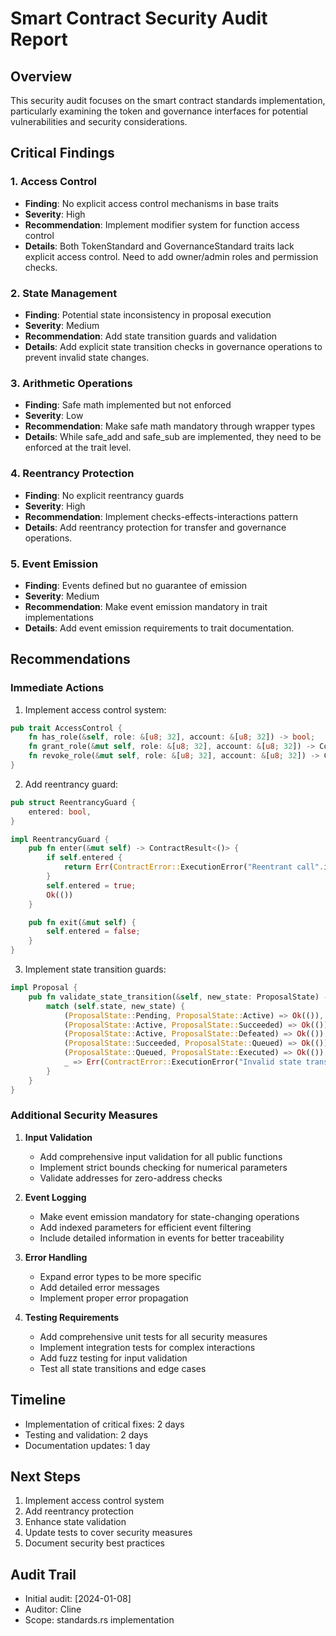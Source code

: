 # Smart Contract Security Audit Report

## Overview
This security audit focuses on the smart contract standards implementation, particularly examining the token and governance interfaces for potential vulnerabilities and security considerations.

## Critical Findings

### 1. Access Control
- **Finding**: No explicit access control mechanisms in base traits
- **Severity**: High
- **Recommendation**: Implement modifier system for function access control
- **Details**: Both TokenStandard and GovernanceStandard traits lack explicit access control. Need to add owner/admin roles and permission checks.

### 2. State Management
- **Finding**: Potential state inconsistency in proposal execution
- **Severity**: Medium
- **Recommendation**: Add state transition guards and validation
- **Details**: Add explicit state transition checks in governance operations to prevent invalid state changes.

### 3. Arithmetic Operations
- **Finding**: Safe math implemented but not enforced
- **Severity**: Low
- **Recommendation**: Make safe math mandatory through wrapper types
- **Details**: While safe_add and safe_sub are implemented, they need to be enforced at the trait level.

### 4. Reentrancy Protection
- **Finding**: No explicit reentrancy guards
- **Severity**: High
- **Recommendation**: Implement checks-effects-interactions pattern
- **Details**: Add reentrancy protection for transfer and governance operations.

### 5. Event Emission
- **Finding**: Events defined but no guarantee of emission
- **Severity**: Medium
- **Recommendation**: Make event emission mandatory in trait implementations
- **Details**: Add event emission requirements to trait documentation.

## Recommendations

### Immediate Actions
1. Implement access control system:
```rust
pub trait AccessControl {
    fn has_role(&self, role: &[u8; 32], account: &[u8; 32]) -> bool;
    fn grant_role(&mut self, role: &[u8; 32], account: &[u8; 32]) -> ContractResult<bool>;
    fn revoke_role(&mut self, role: &[u8; 32], account: &[u8; 32]) -> ContractResult<bool>;
}
```

2. Add reentrancy guard:
```rust
pub struct ReentrancyGuard {
    entered: bool,
}

impl ReentrancyGuard {
    pub fn enter(&mut self) -> ContractResult<()> {
        if self.entered {
            return Err(ContractError::ExecutionError("Reentrant call".into()));
        }
        self.entered = true;
        Ok(())
    }

    pub fn exit(&mut self) {
        self.entered = false;
    }
}
```

3. Implement state transition guards:
```rust
impl Proposal {
    pub fn validate_state_transition(&self, new_state: ProposalState) -> ContractResult<()> {
        match (self.state, new_state) {
            (ProposalState::Pending, ProposalState::Active) => Ok(()),
            (ProposalState::Active, ProposalState::Succeeded) => Ok(()),
            (ProposalState::Active, ProposalState::Defeated) => Ok(()),
            (ProposalState::Succeeded, ProposalState::Queued) => Ok(()),
            (ProposalState::Queued, ProposalState::Executed) => Ok(()),
            _ => Err(ContractError::ExecutionError("Invalid state transition".into()))
        }
    }
}
```

### Additional Security Measures

1. **Input Validation**
   - Add comprehensive input validation for all public functions
   - Implement strict bounds checking for numerical parameters
   - Validate addresses for zero-address checks

2. **Event Logging**
   - Make event emission mandatory for state-changing operations
   - Add indexed parameters for efficient event filtering
   - Include detailed information in events for better traceability

3. **Error Handling**
   - Expand error types to be more specific
   - Add detailed error messages
   - Implement proper error propagation

4. **Testing Requirements**
   - Add comprehensive unit tests for all security measures
   - Implement integration tests for complex interactions
   - Add fuzz testing for input validation
   - Test all state transitions and edge cases

## Timeline
- Implementation of critical fixes: 2 days
- Testing and validation: 2 days
- Documentation updates: 1 day

## Next Steps
1. Implement access control system
2. Add reentrancy protection
3. Enhance state validation
4. Update tests to cover security measures
5. Document security best practices

## Audit Trail
- Initial audit: [2024-01-08]
- Auditor: Cline
- Scope: standards.rs implementation
